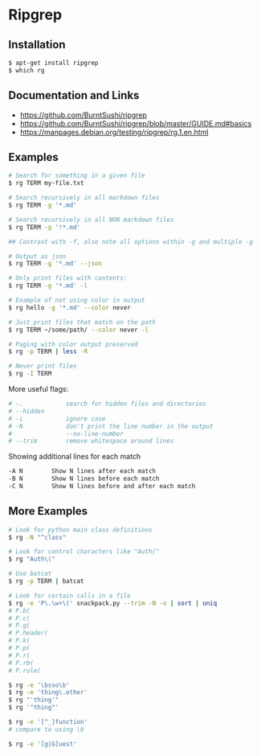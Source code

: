 # Ripgrep

## Installation

``` sh
$ apt-get install ripgrep
$ which rg
```

## Documentation and Links

* <https://github.com/BurntSushi/ripgrep>
* <https://github.com/BurntSushi/ripgrep/blob/master/GUIDE.md#basics>
* <https://manpages.debian.org/testing/ripgrep/rg.1.en.html>


## Examples

```sh
# Search for something in a given file
$ rg TERM my-file.txt

# Search recursively in all markdown files
$ rg TERM -g '*.md'

# Search recursively in all NON markdown files
$ rg TERM -g '!*.md'

## Contrast with -f, also note all options within -g and multiple -g

# Output as json
$ rg TERM -g '*.md' --json

# Only print files with contents:
$ rg TERM -g '*.md' -l

# Example of not using color in output
$ rg hello -g '*.md' --color never

# Just print files that match on the path
$ rg TERM ~/some/path/ --color never -l

# Paging with color output preserved
$ rg -p TERM | less -R

# Never print files
$ rg -I TERM
```

More useful flags:

```sh
# -.            search for hidden files and directories
# --hidden
# -i            ignore case
# -N            don't print the line number in the output
#               --no-line-number
# --trim        remove whitespace around lines
```

Showing additional lines for each match

```sh
-A N        Show N lines after each match
-B N        Show N lines before each match
-C N        Show N lines before and after each match
```

## More Examples

```sh
# Look for python main class definitions
$ rg -N "^class"

# Look for control characters like "Auth("
$ rg "Auth\("

# Use batcat
$ rg -p TERM | batcat

# Look for certain calls in a file
$ rg -e 'P\.\w+\(' snackpack.py --trim -N -o | sort | uniq
# P.b(
# P.c(
# P.g(
# P.header(
# P.k(
# P.p(
# P.r(
# P.rb(
# P.rule(

$ rg -e '\bsso\b'
$ rg -e 'thing\.other'
$ rg "'thing'"
$ rg '"thing"'

$ rg -e '[^_]function'
# compare to using \b

$ rg -e '[g|G]uest'
```

